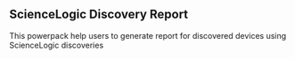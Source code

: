 ## ScienceLogic Discovery Report
This powerpack help users to generate report for discovered devices using ScienceLogic discoveries
